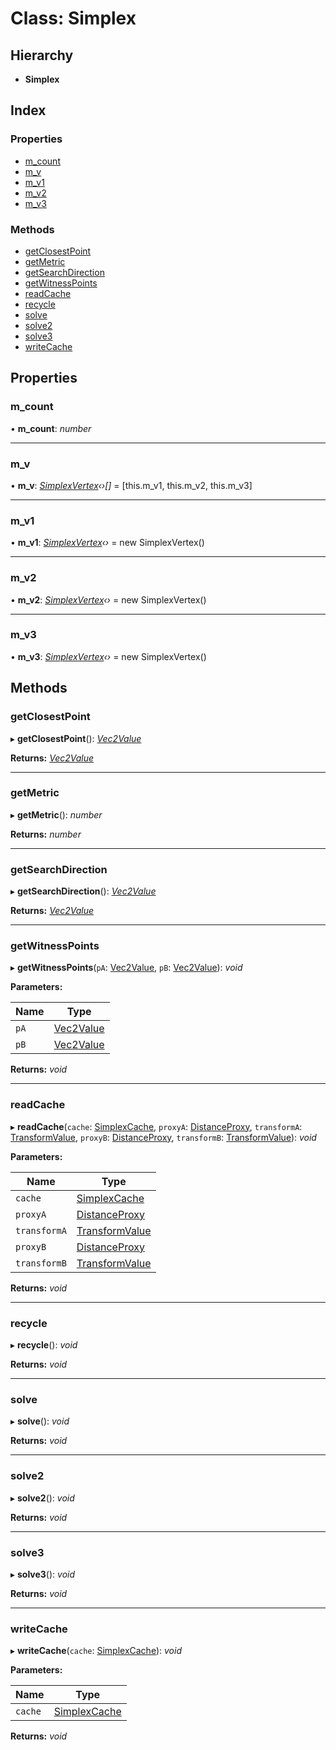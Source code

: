
# Class: Simplex

## Hierarchy

* **Simplex**

## Index

### Properties

* [m_count](/api/classes/simplex#m_count)
* [m_v](/api/classes/simplex#m_v)
* [m_v1](/api/classes/simplex#m_v1)
* [m_v2](/api/classes/simplex#m_v2)
* [m_v3](/api/classes/simplex#m_v3)

### Methods

* [getClosestPoint](/api/classes/simplex#getclosestpoint)
* [getMetric](/api/classes/simplex#getmetric)
* [getSearchDirection](/api/classes/simplex#getsearchdirection)
* [getWitnessPoints](/api/classes/simplex#getwitnesspoints)
* [readCache](/api/classes/simplex#readcache)
* [recycle](/api/classes/simplex#recycle)
* [solve](/api/classes/simplex#solve)
* [solve2](/api/classes/simplex#solve2)
* [solve3](/api/classes/simplex#solve3)
* [writeCache](/api/classes/simplex#writecache)

## Properties

###  m_count

• **m_count**: *number*

___

###  m_v

• **m_v**: *[SimplexVertex](/api/classes/simplexvertex)‹›[]* = [this.m_v1, this.m_v2, this.m_v3]

___

###  m_v1

• **m_v1**: *[SimplexVertex](/api/classes/simplexvertex)‹›* = new SimplexVertex()

___

###  m_v2

• **m_v2**: *[SimplexVertex](/api/classes/simplexvertex)‹›* = new SimplexVertex()

___

###  m_v3

• **m_v3**: *[SimplexVertex](/api/classes/simplexvertex)‹›* = new SimplexVertex()

## Methods

###  getClosestPoint

▸ **getClosestPoint**(): *[Vec2Value](/api/interfaces/vec2value)*

**Returns:** *[Vec2Value](/api/interfaces/vec2value)*

___

###  getMetric

▸ **getMetric**(): *number*

**Returns:** *number*

___

###  getSearchDirection

▸ **getSearchDirection**(): *[Vec2Value](/api/interfaces/vec2value)*

**Returns:** *[Vec2Value](/api/interfaces/vec2value)*

___

###  getWitnessPoints

▸ **getWitnessPoints**(`pA`: [Vec2Value](/api/interfaces/vec2value), `pB`: [Vec2Value](/api/interfaces/vec2value)): *void*

**Parameters:**

Name | Type |
------ | ------ |
`pA` | [Vec2Value](/api/interfaces/vec2value) |
`pB` | [Vec2Value](/api/interfaces/vec2value) |

**Returns:** *void*

___

###  readCache

▸ **readCache**(`cache`: [SimplexCache](/api/classes/simplexcache), `proxyA`: [DistanceProxy](/api/classes/distanceproxy), `transformA`: [TransformValue](/api/globals#transformvalue), `proxyB`: [DistanceProxy](/api/classes/distanceproxy), `transformB`: [TransformValue](/api/globals#transformvalue)): *void*

**Parameters:**

Name | Type |
------ | ------ |
`cache` | [SimplexCache](/api/classes/simplexcache) |
`proxyA` | [DistanceProxy](/api/classes/distanceproxy) |
`transformA` | [TransformValue](/api/globals#transformvalue) |
`proxyB` | [DistanceProxy](/api/classes/distanceproxy) |
`transformB` | [TransformValue](/api/globals#transformvalue) |

**Returns:** *void*

___

###  recycle

▸ **recycle**(): *void*

**Returns:** *void*

___

###  solve

▸ **solve**(): *void*

**Returns:** *void*

___

###  solve2

▸ **solve2**(): *void*

**Returns:** *void*

___

###  solve3

▸ **solve3**(): *void*

**Returns:** *void*

___

###  writeCache

▸ **writeCache**(`cache`: [SimplexCache](/api/classes/simplexcache)): *void*

**Parameters:**

Name | Type |
------ | ------ |
`cache` | [SimplexCache](/api/classes/simplexcache) |

**Returns:** *void*
